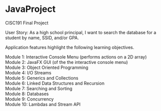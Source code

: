 # JavaProject
CISC191 Final Project

User Story: As a high school principal, I want to search the database for a student by name, SSID, and/or GPA.

Application features highlight the following learning objectives.

Module 1: Interactive Console Menu (performs actions on a 2D array)    
Module 2: JavaFX GUI (of the the interactive console menu)    
Module 3: Object Oriented Programming    
Module 4: I/O Streams    
Module 5: Generics and Collections    
Module 6: Linked Data Structures and Recursion    
Module 7: Searching and Sorting    
Module 8: Databases    
Module 9: Concurrency    
Module 10: Lambdas and Stream API    
